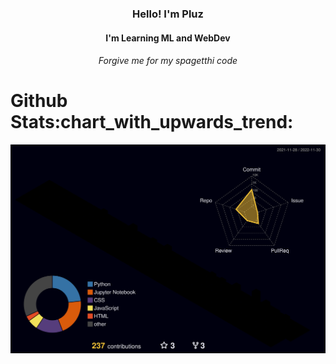 

<h3 align="center">Hello! I'm Pluz</h3>

<h4 align="center">I'm Learning ML and WebDev </h4>

<h6 align="center"> Forgive me for my spagetthi code</h6>

<h1>Github Stats:chart_with_upwards_trend:</h1>


![](./profile-3d-contrib/profile-night-rainbow.svg)






